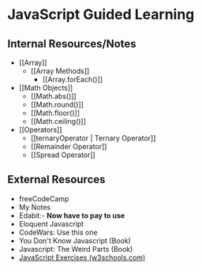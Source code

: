 # JavaScript Guided Learning
## Internal Resources/Notes
- [[Array]]
	- [[Array Methods]]
		- [[Array.forEach()]]
- [[Math Objects]]
	- [[Math.abs()]]
	- [[Math.round()]]
	- [[Math.floor()]]
	- [[Math.ceiling()]]
- [[Operators]]
	- [[ternaryOperator | Ternary Operator]]
	- [[Remainder Operator]]
	- [[Spread Operator]]

## External Resources
- freeCodeCamp
- My Notes
- Edabit:- **Now have to pay to use**
- Eloquent Javascript
- CodeWars: Use this one
- You Don't Know Javascript (Book)
- Javascript: The Weird Parts (Book)
- [JavaScript Exercises (w3schools.com)](https://www.w3schools.com/js/js_exercises.asp)